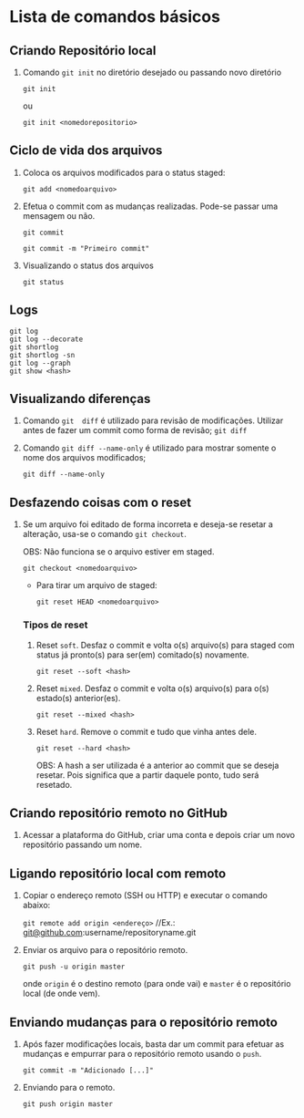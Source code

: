 # Lista de comandos básicos



## Criando Repositório local

1. Comando `git init` no diretório desejado ou passando novo diretório

   `git init`

   ou

   `git init <nomedorepositorio>`



## Ciclo de vida dos arquivos

1. Coloca os arquivos modificados para o status staged:

   ```git add <nomedoarquivo>```

2. Efetua o commit com as mudanças realizadas. Pode-se passar uma mensagem ou não.

   ```git commit```

   ```git commit -m "Primeiro commit"```

3. Visualizando o status dos arquivos

   `git status`



## Logs

```
git log
git log --decorate
git shortlog
git shortlog -sn
git log --graph
git show <hash>
```



## Visualizando diferenças

1. Comando `git  diff` é utilizado para revisão de modificações. Utilizar antes de fazer um commit como forma de revisão;
   ```git diff```

2. Comando `git diff --name-only` é utilizado para mostrar somente o nome dos arquivos modificados;

   ```git diff --name-only ```



## Desfazendo coisas com o reset

1. Se um arquivo foi editado de forma incorreta e deseja-se resetar a alteração, usa-se o comando `git checkout`. 

   OBS: Não funciona se o arquivo estiver em staged.

   ```git checkout <nomedoarquivo>```

   - Para tirar um arquivo de staged:

     ```git reset HEAD <nomedoarquivo>```

   

   ### Tipos de reset

   1. Reset `soft`. Desfaz o commit e volta o(s) arquivo(s) para staged com status já pronto(s) para ser(em) comitado(s) novamente.

      ```git reset --soft <hash>```

   2. Reset `mixed`. Desfaz o commit e volta o(s) arquivo(s) para o(s) estado(s) anterior(es).

      `git reset --mixed <hash>`

   3. Reset `hard`. Remove o commit e tudo que vinha antes dele.

      `git reset --hard <hash>`

      

      OBS: A hash a ser utilizada é a anterior ao commit que se deseja resetar. Pois significa que a partir daquele ponto, tudo será resetado.
   
      

## Criando repositório remoto no GitHub



1. Acessar a plataforma do GitHub, criar uma conta e depois criar um novo repositório passando um nome.



## Ligando repositório local com remoto



1. Copiar o endereço remoto (SSH ou HTTP) e executar o comando abaixo:

   `git remote add origin <endereço>` //Ex.: git@github.com:username/repositoryname.git

2. Enviar os arquivo para o repositório remoto.

   `git push -u origin master`

   onde `origin` é o destino remoto (para onde vai) e `master` é o repositório local (de onde vem).



## Enviando mudanças para o repositório remoto



1. Após fazer modificações locais, basta dar um commit para efetuar as mudanças e empurrar para o repositório remoto usando o `push`.

   `git commit -m "Adicionado [...]"`

2. Enviando para o remoto.

   `git push origin master`
